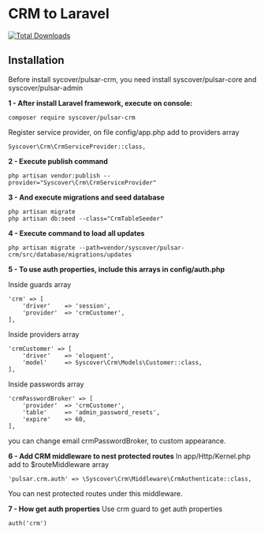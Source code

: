 # CRM to Laravel

[![Total Downloads](https://poser.pugx.org/syscover/pulsar-crm/downloads)](https://packagist.org/packages/syscover/pulsar-crm)

## Installation

Before install sycover/pulsar-crm, you need install syscover/pulsar-core and syscover/pulsar-admin

**1 - After install Laravel framework, execute on console:**
```
composer require syscover/pulsar-crm
```

Register service provider, on file config/app.php add to providers array
```
Syscover\Crm\CrmServiceProvider::class,
```

**2 - Execute publish command**
```
php artisan vendor:publish --provider="Syscover\Crm\CrmServiceProvider"
```

**3 - And execute migrations and seed database**
```
php artisan migrate
php artisan db:seed --class="CrmTableSeeder"
```

**4 - Execute command to load all updates**
```
php artisan migrate --path=vendor/syscover/pulsar-crm/src/database/migrations/updates
```

**5 - To use auth properties, include this arrays in config/auth.php**

Inside guards array
```
'crm' => [
    'driver'    => 'session',
    'provider'  => 'crmCustomer',
],
```

Inside providers array
```
'crmCustomer' => [
    'driver'    => 'eloquent',
    'model'     => Syscover\Crm\Models\Customer::class,
],
```

Inside passwords array
```
'crmPasswordBroker' => [
    'provider'  => 'crmCustomer',
    'table'     => 'admin_password_resets',
    'expire'    => 60,
],
```

you can change email crmPasswordBroker, to custom appearance.

**6 - Add CRM middleware to nest protected routes**
In app/Http/Kernel.php add to $routeMiddleware array
```
'pulsar.crm.auth' => \Syscover\Crm\Middleware\CrmAuthenticate::class,
```
You can nest protected routes under this middleware.

**7 - How get auth properties**
Use crm guard to get auth properties
```
auth('crm')
```